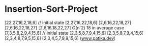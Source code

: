 # Insertion-Sort-Project
[22,27,16,2,18,6] // initial state [2,27,16,22,18,6] [2,6,16,22,18,27] [2,6,16,22,18,27] [2,6,16,18,22,27]  O(n`2)  18 in average case  [7,3,5,8,2,9,4,15,6] // initial state [2,3,5,8,7,9,4,15,6] [2,3,5,8,7,9,4,15,6] [2,3,4,8,7,9,5,15,6] [2,3,4,5,7,9,8,15,6]  (www.patika.dev)

